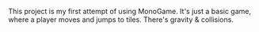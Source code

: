 This project is my first attempt of using MonoGame. It's just a basic game, where a player moves and jumps to tiles. There's gravity & collisions.
